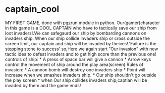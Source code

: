 # captain_cool 
MY FIRST GAME, done with pgzrun module in python.
              Our(gamer)character in this game is a COOL CAPTAIN who have to tactically save our ship from loot invaders!.We can safegaurd our ship by bombarding cannons on invaders ship. When our ship collide invaders ship or cross outside the screen limit,  our captain and ship will be invaded by theives!.'Failure is the stepping stone to success' so,Here we again start "Our invasion" with new tactic idea to defeat invaders and to get high score than the previous one!
     controls of ship:
       * A press of space bar will give a cannon 
       * Arrow keys control the movement of ship around the play area(screen)
     Rules of invasion:
       * A cannon bomb will destroy one invaders ship
       * Point will increase when we smashes invaders ship.
       * Our ship shouldn't go outside the play screen
       * when Our ship collides invaders ship,captian will be invaded by them and the game ends!
       
                
